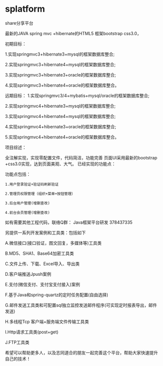 # splatform
share分享平台

最新的JAVA spring mvc +hibernate的HTML5 框架bootstrap css3.0，

初期目标：

  1.实现springmvc3+hibernate3+mysql的框架数据库整合;
  
  2.实现springmvc3+hibernate4+mysql的框架数据库整合;
  
  3.实现springmvc3+hibernate3+oracle的框架数据库整合;
  
  4.实现springmvc3+hibernate4+oracle的框架数据库整合。
  
远期目标：
  1.实现springmvc3/4+mybatis+mysql/oracle的框架数据库整合;
  
  2.实现springmvc4+hibernate3+mysql的框架数据库整合;
  
  3.实现springmvc4+hibernate4+mysql的框架数据库整合;
  
  4.实现springmvc4+hibernate3+oracle的框架数据库整合;
  
  5.实现springmvc4+hibernate4+oracle的框架数据库整合。
  
项目综述：

全注解实现，实现零配置文件，代码简洁，功能完善
页面UI采用最新的bootstrap +css3.0实现，达到页面美观、大气。
已经实现的功能点：

功能点包括：

    1.用户登录验证+验证码刷新验证
    
    2.管理员权限管理（组织+菜单+按钮管理）
    
    3.后台用户管理(增删查改)
    
    4.前台会员管理(增删查改)
    
如有需要其他工程代码，联络Q群： Java框架平台研发 378437335

另提供一系列开发案例和工具类：包括如下

A.微信接口(接口验证，图文回复，多媒体等)工具类

B.MD5、SHA1、Base64加密工具类

C.文件上传、下载、Excel导入、导出类

D.客户端推送Jpush案例

E.支付(微信支付、支付宝支付接入)案例

F.基于Java和spring-quartz的定时任务配置(自由选择)

G.邮件发送工具类和可配置sql独立监控发送邮件程序(可实现定时报表导出，邮件发送)

H.多线程Tcp 客户端+服务端文件传输工具类

I.Http请求工具类(post+get)

J.FTP工具类 

希望可以帮助更多人，以及志同道合的朋友一起完善这个平台，帮助大家快速提升自己的技术！
